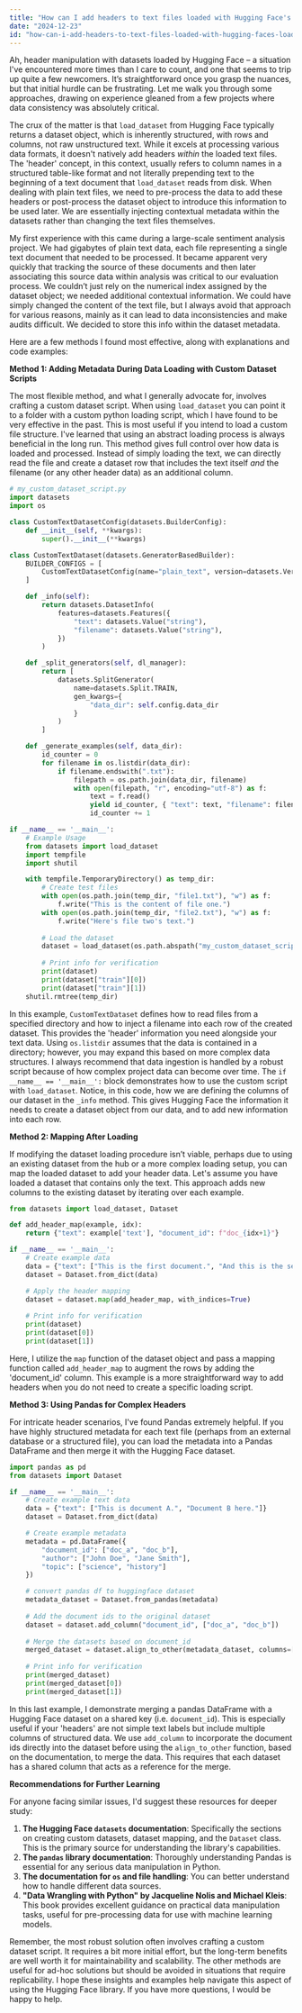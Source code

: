 ```yaml
---
title: "How can I add headers to text files loaded with Hugging Face's `load_dataset`?"
date: "2024-12-23"
id: "how-can-i-add-headers-to-text-files-loaded-with-hugging-faces-loaddataset"
---
```


Ah, header manipulation with datasets loaded by Hugging Face – a situation I've encountered more times than I care to count, and one that seems to trip up quite a few newcomers. It’s straightforward once you grasp the nuances, but that initial hurdle can be frustrating. Let me walk you through some approaches, drawing on experience gleaned from a few projects where data consistency was absolutely critical.

The crux of the matter is that `load_dataset` from Hugging Face typically returns a dataset object, which is inherently structured, with rows and columns, not raw unstructured text. While it excels at processing various data formats, it doesn't natively add headers *within* the loaded text files. The 'header' concept, in this context, usually refers to column names in a structured table-like format and not literally prepending text to the beginning of a text document that `load_dataset` reads from disk. When dealing with plain text files, we need to pre-process the data to add these headers or post-process the dataset object to introduce this information to be used later. We are essentially injecting contextual metadata within the datasets rather than changing the text files themselves.

My first experience with this came during a large-scale sentiment analysis project. We had gigabytes of plain text data, each file representing a single text document that needed to be processed. It became apparent very quickly that tracking the source of these documents and then later associating this source data within analysis was critical to our evaluation process. We couldn’t just rely on the numerical index assigned by the dataset object; we needed additional contextual information. We could have simply changed the content of the text file, but I always avoid that approach for various reasons, mainly as it can lead to data inconsistencies and make audits difficult. We decided to store this info within the dataset metadata.

Here are a few methods I found most effective, along with explanations and code examples:

**Method 1: Adding Metadata During Data Loading with Custom Dataset Scripts**

The most flexible method, and what I generally advocate for, involves crafting a custom dataset script. When using `load_dataset` you can point it to a folder with a custom python loading script, which I have found to be very effective in the past. This is most useful if you intend to load a custom file structure. I've learned that using an abstract loading process is always beneficial in the long run. This method gives full control over how data is loaded and processed. Instead of simply loading the text, we can directly read the file and create a dataset row that includes the text itself *and* the filename (or any other header data) as an additional column.

```python
# my_custom_dataset_script.py
import datasets
import os

class CustomTextDatasetConfig(datasets.BuilderConfig):
    def __init__(self, **kwargs):
        super().__init__(**kwargs)

class CustomTextDataset(datasets.GeneratorBasedBuilder):
    BUILDER_CONFIGS = [
        CustomTextDatasetConfig(name="plain_text", version=datasets.Version("1.0.0"))
    ]

    def _info(self):
        return datasets.DatasetInfo(
            features=datasets.Features({
                "text": datasets.Value("string"),
                "filename": datasets.Value("string"),
            })
        )

    def _split_generators(self, dl_manager):
        return [
            datasets.SplitGenerator(
                name=datasets.Split.TRAIN,
                gen_kwargs={
                    "data_dir": self.config.data_dir
                }
            )
        ]

    def _generate_examples(self, data_dir):
        id_counter = 0
        for filename in os.listdir(data_dir):
            if filename.endswith(".txt"):
                filepath = os.path.join(data_dir, filename)
                with open(filepath, "r", encoding="utf-8") as f:
                    text = f.read()
                    yield id_counter, { "text": text, "filename": filename }
                    id_counter += 1

if __name__ == '__main__':
    # Example Usage
    from datasets import load_dataset
    import tempfile
    import shutil

    with tempfile.TemporaryDirectory() as temp_dir:
        # Create test files
        with open(os.path.join(temp_dir, "file1.txt"), "w") as f:
            f.write("This is the content of file one.")
        with open(os.path.join(temp_dir, "file2.txt"), "w") as f:
            f.write("Here's file two's text.")
        
        # Load the dataset
        dataset = load_dataset(os.path.abspath("my_custom_dataset_script.py"), data_dir=temp_dir)
        
        # Print info for verification
        print(dataset)
        print(dataset["train"][0])
        print(dataset["train"][1])
    shutil.rmtree(temp_dir)
```

In this example, `CustomTextDataset` defines how to read files from a specified directory and how to inject a filename into each row of the created dataset. This provides the 'header' information you need alongside your text data. Using `os.listdir` assumes that the data is contained in a directory; however, you may expand this based on more complex data structures. I always recommend that data ingestion is handled by a robust script because of how complex project data can become over time. The `if __name__ == '__main__':` block demonstrates how to use the custom script with `load_dataset`. Notice, in this code, how we are defining the columns of our dataset in the `_info` method. This gives Hugging Face the information it needs to create a dataset object from our data, and to add new information into each row.

**Method 2: Mapping After Loading**

If modifying the dataset loading procedure isn’t viable, perhaps due to using an existing dataset from the hub or a more complex loading setup, you can map the loaded dataset to add your header data. Let's assume you have loaded a dataset that contains only the text. This approach adds new columns to the existing dataset by iterating over each example.

```python
from datasets import load_dataset, Dataset

def add_header_map(example, idx):
    return {"text": example['text'], "document_id": f"doc_{idx+1}"}

if __name__ == '__main__':
    # Create example data
    data = {"text": ["This is the first document.", "And this is the second one."]}
    dataset = Dataset.from_dict(data)

    # Apply the header mapping
    dataset = dataset.map(add_header_map, with_indices=True)
    
    # Print info for verification
    print(dataset)
    print(dataset[0])
    print(dataset[1])
```

Here, I utilize the `map` function of the dataset object and pass a mapping function called `add_header_map` to augment the rows by adding the 'document_id' column. This example is a more straightforward way to add headers when you do not need to create a specific loading script.

**Method 3: Using Pandas for Complex Headers**

For intricate header scenarios, I've found Pandas extremely helpful. If you have highly structured metadata for each text file (perhaps from an external database or a structured file), you can load the metadata into a Pandas DataFrame and then merge it with the Hugging Face dataset.

```python
import pandas as pd
from datasets import Dataset

if __name__ == '__main__':
    # Create example text data
    data = {"text": ["This is document A.", "Document B here."]}
    dataset = Dataset.from_dict(data)

    # Create example metadata
    metadata = pd.DataFrame({
        "document_id": ["doc_a", "doc_b"],
        "author": ["John Doe", "Jane Smith"],
        "topic": ["science", "history"]
    })

    # convert pandas df to huggingface dataset
    metadata_dataset = Dataset.from_pandas(metadata)
    
    # Add the document ids to the original dataset
    dataset = dataset.add_column("document_id", ["doc_a", "doc_b"])
    
    # Merge the datasets based on document_id
    merged_dataset = dataset.align_to_other(metadata_dataset, columns=["document_id"], axis=1)
    
    # Print info for verification
    print(merged_dataset)
    print(merged_dataset[0])
    print(merged_dataset[1])
```

In this last example, I demonstrate merging a pandas DataFrame with a Hugging Face dataset on a shared key (i.e. `document_id`). This is especially useful if your 'headers' are not simple text labels but include multiple columns of structured data. We use `add_column` to incorporate the document ids directly into the dataset before using the `align_to_other` function, based on the documentation, to merge the data. This requires that each dataset has a shared column that acts as a reference for the merge.

**Recommendations for Further Learning**

For anyone facing similar issues, I'd suggest these resources for deeper study:

1.  **The Hugging Face `datasets` documentation**: Specifically the sections on creating custom datasets, dataset mapping, and the `Dataset` class. This is the primary source for understanding the library's capabilities.
2.  **The `pandas` library documentation**: Thoroughly understanding Pandas is essential for any serious data manipulation in Python.
3. **The documentation for `os` and file handling**: You can better understand how to handle different data sources.
4. **"Data Wrangling with Python" by Jacqueline Nolis and Michael Kleis**: This book provides excellent guidance on practical data manipulation tasks, useful for pre-processing data for use with machine learning models.

Remember, the most robust solution often involves crafting a custom dataset script. It requires a bit more initial effort, but the long-term benefits are well worth it for maintainability and scalability. The other methods are useful for ad-hoc solutions but should be avoided in situations that require replicability. I hope these insights and examples help navigate this aspect of using the Hugging Face library. If you have more questions, I would be happy to help.
